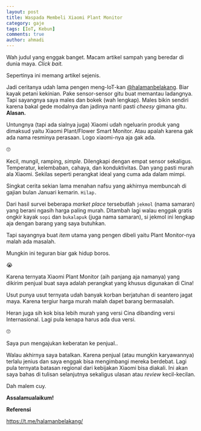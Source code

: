```yaml
---
layout: post
title: Waspada Membeli Xiaomi Plant Monitor
category: gaje
tags: [IoT, Kebun]
comments: true
author: ahmadi
---
```


Wah judul yang enggak banget. Macam artikel sampah yang beredar di dunia maya. *Click bait.*

Sepertinya ini memang artikel sejenis.

Jadi ceritanya udah lama pengen meng-IoT-kan [@halamanbelakang](https://t.me/halamanbelakang/). Biar kayak petani kekinian. Pake sensor-sensor gitu buat memantau ladangnya. Tapi sayangnya saya males dan bokek (wah lengkap). Males bikin sendiri karena bakal gede modalnya dan jadinya nanti pasti *cheesy* gimana gitu. **Alasan.**

Untungnya (tapi ada sialnya juga) Xiaomi udah ngeluarin produk yang dimaksud yaitu Xiaomi Plant/Flower Smart Monitor. Atau apalah karena gak ada nama resminya perasaan. Logo xiaomi-nya aja gak ada.

🙄

<script async src="https://telegram.org/js/telegram-widget.js?1" data-telegram-post="vQ_Qv/15" data-width="100%"></script>

Kecil, mungil, ramping, *simple*. Dilengkapi dengan empat sensor sekaligus. Temperatur, kelembaban, cahaya, dan konduktivitas. Dan yang pasti murah ala Xiaomi. Sekilas seperti perangkat ideal yang cuma ada dalam mimpi.

Singkat cerita sekian lama menahan nafsu yang akhirnya membuncah di gajian bulan Januari kemarin. `Hilap.` 

Dari hasil survei beberapa *market place* tersebutlah `jekmol` (nama samaran) yang berani ngasih harga paling murah. Ditambah lagi walau enggak gratis ongkir kayak `sopi` dan `bukalapuk` (juga nama samaran), si jekmol ini  lengkap aja dengan barang yang saya butuhkan.

<script async src="https://telegram.org/js/telegram-widget.js?1" data-telegram-post="vQ_Qv/16" data-width="100%"></script>

Tapi sayangnya buat *item* utama yang pengen dibeli yaitu Plant Monitor-nya malah ada masalah. 

Mungkin ini teguran biar gak hidup boros.

😭

Karena ternyata Xiaomi Plant Monitor (aih panjang aja namanya) yang dikirim penjual buat saya adalah perangkat yang khusus digunakan di Cina!

<script async src="https://telegram.org/js/telegram-widget.js?1" data-telegram-post="vQ_Qv/13" data-width="100%"></script>

Usut punya usut ternyata udah banyak korban berjatuhan di seantero jagat maya. Karena tergiur harga murah malah dapet barang bermasalah.

Heran juga sih kok bisa lebih murah yang versi Cina dibanding versi Internasional. Lagi pula kenapa harus ada dua versi.

🙄

Saya pun mengajukan keberatan ke penjual..

<script async src="https://telegram.org/js/telegram-widget.js?1" data-telegram-post="vQ_Qv/12" data-width="100%"></script>

Walau akhirnya saya batalkan. Karena penjual (atau mungkin karyawannya) terlalu jenius dan saya enggak bisa mengimbangi mereka berdebat. Lagi pula ternyata batasan regional dari kebijakan Xiaomi bisa diakali. Ini akan saya bahas di tulisan selanjutnya sekaligus ulasan atau *review* kecil-kecilan.

Dah malem cuy.

**Assalamualaikum!**

**Referensi**

<https://t.me/halamanbelakang/>

